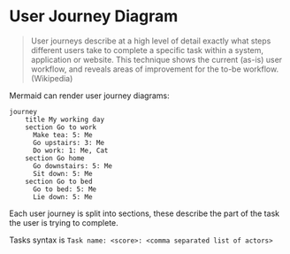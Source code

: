 # User Journey Diagram

> User journeys describe at a high level of detail exactly what steps different users take to complete a specific task within a system, application or website. This technique shows the current (as-is) user workflow, and reveals areas of improvement for the to-be workflow. (Wikipedia)

Mermaid can render user journey diagrams:

```mermaid-example
journey
    title My working day
    section Go to work
      Make tea: 5: Me
      Go upstairs: 3: Me
      Do work: 1: Me, Cat
    section Go home
      Go downstairs: 5: Me
      Sit down: 5: Me
    section Go to bed
      Go to bed: 5: Me
      Lie down: 5: Me

```

Each user journey is split into sections, these describe the part of the task
the user is trying to complete.

Tasks syntax is `Task name: <score>: <comma separated list of actors>`
